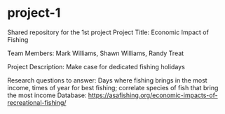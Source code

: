 # project-1

Shared repository for the 1st project
Project Title: Economic Impact of Fishing

Team Members: Mark Williams, Shawn Williams, Randy Treat

Project Description: Make case for dedicated fishing holidays

Research questions to answer: Days where fishing brings in the most income, times of year for best fishing; correlate species of fish that bring the most income
Database: https://asafishing.org/economic-impacts-of-recreational-fishing/
